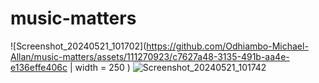 # music-matters
![Screenshot_20240521_101702](https://github.com/Odhiambo-Michael-Allan/music-matters/assets/111270923/c7627a48-3135-491b-aa4e-e136effe406c | width = 250 )
![Screenshot_20240521_101742](https://github.com/Odhiambo-Michael-Allan/music-matters/assets/111270923/95c6d4c9-0d33-4d15-8da7-b0c7e28719d0)
